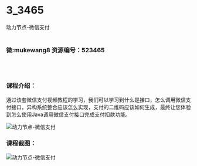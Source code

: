 # 3_3465
动力节点-微信支付
<br/></br>
<h3>微:mukewang8 资源编号：523465</h3>
<br/></br>
<h3>课程介绍：</h3>
<p>通过该套<a title="查看与 微信支付 相关的文章" target="_blank">微信支付</a>视频教程的学习，我们可以学习到什么是接口，怎么调用微信支付接口，异构系统整合应该怎么实现，支付的二维码应该如何生成，最终让您体验到怎么使用Java调用微信支付接口完成支付扣款功能。 <strong>&nbsp;</strong></p>
<p><img src="https://www.ko996.com/wp-content/uploads/img/2018/08/2-47-300x221.png" alt="动力节点-微信支付"></p>
<h3>课程截图：</h3>
<p><img src="https://www.ko996.com/wp-content/uploads/img/2018/08/3-44.png" alt="动力节点-微信支付"></p>
